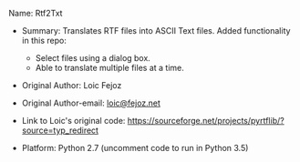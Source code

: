 
Name: Rtf2Txt
- Summary: Translates RTF files into ASCII Text files.  Added functionality in this repo:
  - Select files using a dialog box.
  - Able to translate multiple files at a time. 
  
- Original Author: Loic Fejoz
- Original Author-email: loic@fejoz.net
- Link to Loic's original code: https://sourceforge.net/projects/pyrtflib/?source=typ_redirect

- Platform: Python 2.7 (uncomment code to run in Python 3.5)
